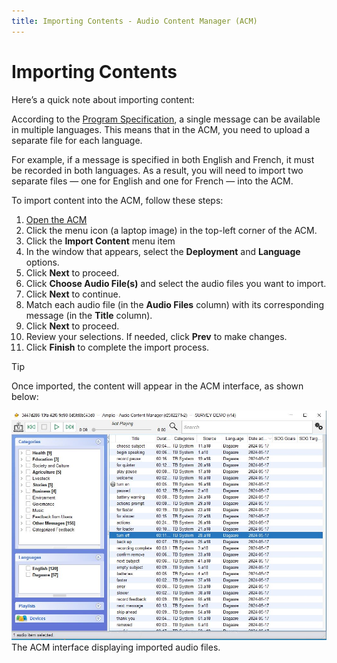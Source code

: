 ```yaml
---
title: Importing Contents - Audio Content Manager (ACM)
---
```


# Importing Contents

Here’s a quick note about importing content:

According to the [Program Specification](../program-spec/introduction.md#contents), a single message can be available in multiple languages. This means that in the ACM, you need to upload a separate file for each language.

For example, if a message is specified in both English and French, it must be recorded in both languages. As a result, you will need to import two separate files — one for English and one for French — into the ACM.

To import content into the ACM, follow these steps:

1. [Open the ACM](installation.md#open-acm)
2. Click the menu icon (a laptop image) in the top-left corner of the ACM.
3. Click the **Import Content** menu item
4. In the window that appears, select the **Deployment** and **Language** options.
5. Click **Next** to proceed.
6. Click **Choose Audio File(s)** and select the audio files you want to import.
7. Click **Next** to continue.
8. Match each audio file (in the **Audio Files** column) with its corresponding message (in the **Title** column).
9. Click **Next** to proceed.
10. Review your selections. If needed, click **Prev** to make changes.
11. Click **Finish** to complete the import process.

> [!TIP]
> Once imported, the content will appear in the ACM interface, as shown below:

![ACM Interface](/images/acm/interface.jpg)
The ACM interface displaying imported audio files.
